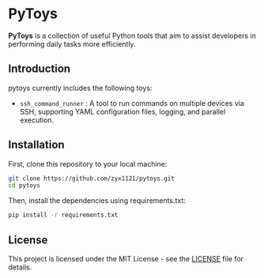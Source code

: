 # PyToys

**PyToys** is a collection of useful Python tools that aim to assist developers in performing daily tasks more efficiently.

## Introduction

pytoys currently includes the following toys:

- `ssh_command_runner` : A tool to run commands on multiple devices via SSH, supporting YAML configuration files, logging, and parallel execution.

## Installation

First, clone this repository to your local machine:

```bash
git clone https://github.com/zyx1121/pytoys.git
cd pytoys
```
Then, install the dependencies using requirements.txt:

```bash
pip install -r requirements.txt
```

## License

This project is licensed under the MIT License - see the [LICENSE](./LICENSE) file for details.
